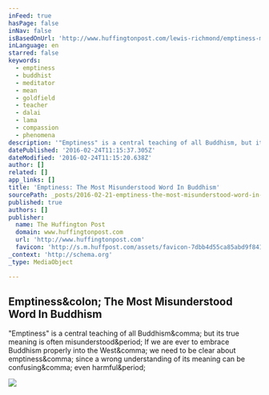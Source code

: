 ```yaml
---
inFeed: true
hasPage: false
inNav: false
isBasedOnUrl: 'http://www.huffingtonpost.com/lewis-richmond/emptiness-most-misunderstood-word-in-buddhism_b_2769189.html'
inLanguage: en
starred: false
keywords:
  - emptiness
  - buddhist
  - meditator
  - mean
  - goldfield
  - teacher
  - dalai
  - lama
  - compassion
  - phenomena
description: '"Emptiness" is a central teaching of all Buddhism, but its true meaning is often misunderstood. If we are ever to embrace Buddhism properly into the West, we need to be clear about emptiness, since a wrong understanding of its meaning can be confusing, even harmful.'
datePublished: '2016-02-24T11:15:37.305Z'
dateModified: '2016-02-24T11:15:20.638Z'
author: []
related: []
app_links: []
title: 'Emptiness: The Most Misunderstood Word In Buddhism'
sourcePath: _posts/2016-02-21-emptiness-the-most-misunderstood-word-in-buddhism.md
published: true
authors: []
publisher:
  name: The Huffington Post
  domain: www.huffingtonpost.com
  url: 'http://www.huffingtonpost.com'
  favicon: 'http://s.m.huffpost.com/assets/favicon-7dbb4d55ca85abd9f84197a1c3525e38.ico'
_context: 'http://schema.org'
_type: MediaObject

---
```

<article style=""><h1>Emptiness&amp;colon; The Most Misunderstood Word In Buddhism</h1><p>"Emptiness" is a central teaching of all Buddhism&amp;comma; but its true meaning is often misunderstood&amp;period; If we are ever to embrace Buddhism properly into the West&amp;comma; we need to be clear about emptiness&amp;comma; since a wrong understanding of its meaning can be confusing&amp;comma; even harmful&amp;period;</p><img src="http://ecx.images-amazon.com/images/I/41WhCc2LHUL._SL160_.jpg" /></article>